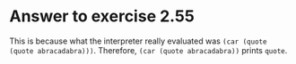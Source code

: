 # Answer to exercise 2.55

This is because what the interpreter really evaluated was `(car (quote (quote abracadabra)))`. 
Therefore, `(car (quote abracadabra))` prints `quote`.
